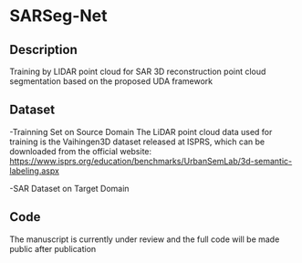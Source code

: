 # SARSeg-Net
## Description
Training by LIDAR point cloud for SAR 3D reconstruction point cloud segmentation based on the proposed UDA framework
## Dataset
-Trainning Set on Source Domain
  The LiDAR point cloud data used for training is the Vaihingen3D dataset released at ISPRS, which can be downloaded from the official website:
  https://www.isprs.org/education/benchmarks/UrbanSemLab/3d-semantic-labeling.aspx
  
-SAR Dataset on Target Domain
  
## Code
The manuscript is currently under review and the full code will be made public after publication
## 
